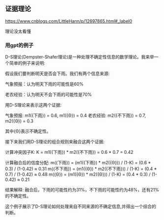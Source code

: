 ## 证据理论

https://www.cnblogs.com/LittleHann/p/12697865.html#_label0

理论没太看懂

### 用gpt的例子

D-S理论(Dempster-Shafer理论)是一种处理不确定性信息的数学理论。我来举一个简单的例子来说明:

假设我们要判断明天是否会下雨。我们有两个信息来源:

气象预报：认为明天下雨的可能性是60%

老农经验：认为明天不会下雨的可能性是70%

用D-S理论来表示这两个证据:

气象预报: m1({下雨}) = 0.6, m1({Θ}) = 0.4
老农经验: m2({不下雨}) = 0.7, m2({Θ}) = 0.3

其中{Θ}表示不确定性。

接下来我们用D-S理论的组合规则来融合这两个证据:

计算冲突因子K:
K = m1({下雨}) * m2({不下雨}) = 0.6 * 0.7 = 0.42

计算融合后的信度分配:
m({下雨}) = (m1({下雨}) * m2({Θ})) / (1-K) = (0.6 * 0.3) / (1-0.42) ≈ 0.31
m({不下雨}) = (m1({Θ}) * m2({不下雨})) / (1-K) = (0.4 * 0.7) / (1-0.42) ≈ 0.48
m({Θ}) = (m1({Θ}) * m2({Θ})) / (1-K) = (0.4 * 0.3) / (1-0.42) ≈ 0.21

结果解释:
融合后，下雨的可能性约为31%，不下雨的可能性约为48%，还有21%的不确定性。

这个例子展示了D-S理论如何处理来自不同来源的不确定信息,并得出一个综合的判断。